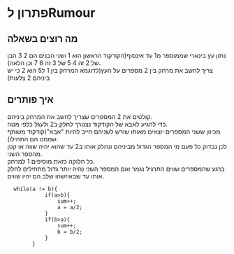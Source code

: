 # פתרון לRumour
## מה רוצים בשאלה
נתון עץ בינארי שממוספר מ1 עד אינסוף(הקודקוד הראשון הוא 1 ושני הבנים הם 2 3 הבן של 2 זה 4 5 של 3 זה 6 7 וכן הלאה).\
צריך לחשב את מרחק בין 2 מספרים על העץ(לדוגמא המרחק בין 1 ל5 הוא 2 כי יש ביניהם 2 צלעות)
## איך פותרים
קולטים את 2 המספרים שצריך לחשב את המרחק ביניהם.\
כדי להגיע לאבא של הקודקוד נצטרך לחלק ב2 ולעגל כלפי מטה.\
מכיוון ששני המספרים יוצאים מאותו שורש לשניהם חייב להיות "אבא"(קודקוד משותף שממנו הם התחילו).\
לכן נבדוק כל פעם מי המספר הגדול מביניהם ונחלק אותו ב2 עד שהוא יהיה שווה או קטן מהספר השני.\
כל חלוקה כזאת מוסיפים 1 למרחק.\
ברגע שהמספרים שווים התרגיל נגמר ואם המספר השני נהיה יותר גדול מתחילים לחלק אותו עד שבאיזשהו שלב הם יהיו שווים.
```
  while(a != b){
            if(a>b){
                sum++;
                a = a/2;
            }
            if(b>a){
                sum++;
                b = b/2;
            }
        }
```
